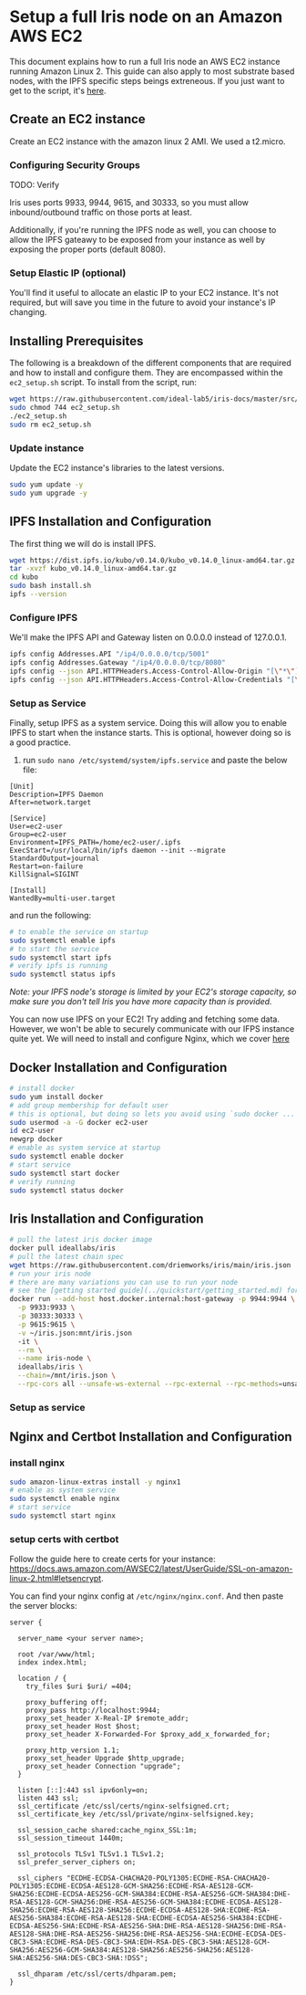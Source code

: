 # Setup a full Iris node on an Amazon AWS EC2

This document explains how to run a full Iris node an AWS EC2 instance running Amazon Linux 2. This guide can also apply to most substrate based nodes, with the IPFS specific steps beings extreneous. If you just want to get to the script, it's [here](../resources/scripts/ec2_setup.sh).

## Create an EC2 instance 
Create an EC2 instance with the amazon linux 2 AMI. We used a t2.micro.

### Configuring Security Groups
TODO: Verify 

Iris uses ports 9933, 9944, 9615, and 30333, so you must allow inbound/outbound traffic on those ports at least.

Additionally, if you're running the IPFS node as well, you can choose to allow the IPFS gateawy to be exposed from your instance as well by exposing the proper ports (default 8080).

### Setup Elastic IP (optional)
You'll find it useful to allocate an elastic IP to your EC2 instance. It's not required, but will save you time in the future to avoid your instance's IP changing. 

## Installing Prerequisites

The following is a breakdown of the different components that are required and how to install and configure them. They are encompassed within the `ec2_setup.sh` script. To install from the script, run:

``` bash
wget https://raw.githubusercontent.com/ideal-lab5/iris-docs/master/src/resources/scripts/ec2_setup.sh
sudo chmod 744 ec2_setup.sh
./ec2_setup.sh
sudo rm ec2_setup.sh
```

### Update instance

Update the EC2 instance's libraries to the latest versions.

``` bash
sudo yum update -y
sudo yum upgrade -y
```

## IPFS Installation and Configuration

The first thing we will do is install IPFS. 

``` bash
wget https://dist.ipfs.io/kubo/v0.14.0/kubo_v0.14.0_linux-amd64.tar.gz
tar -xvzf kubo_v0.14.0_linux-amd64.tar.gz
cd kubo
sudo bash install.sh
ipfs --version
```

### Configure IPFS
We'll make the IPFS API and Gateway listen on 0.0.0.0 instead of 127.0.0.1.

``` bash
ipfs config Addresses.API "/ip4/0.0.0.0/tcp/5001"
ipfs config Addresses.Gateway "/ip4/0.0.0.0/tcp/8080"
ipfs config --json API.HTTPHeaders.Access-Control-Allow-Origin "[\"*\"]"
ipfs config --json API.HTTPHeaders.Access-Control-Allow-Credentials "[\"true\"]"
```

### Setup as Service

Finally, setup IPFS as a system service. Doing this will allow you to enable IPFS to start when the instance starts. This is optional, however doing so is a good practice.

1. run `sudo nano /etc/systemd/system/ipfs.service`
 and paste the below file:
```
[Unit]
Description=IPFS Daemon
After=network.target

[Service]
User=ec2-user
Group=ec2-user
Environment=IPFS_PATH=/home/ec2-user/.ipfs
ExecStart=/usr/local/bin/ipfs daemon --init --migrate
StandardOutput=journal
Restart=on-failure
KillSignal=SIGINT

[Install]
WantedBy=multi-user.target
```

and run the following:

``` bash
# to enable the service on startup
sudo systemctl enable ipfs
# to start the service
sudo systemctl start ipfs
# verify ipfs is running
sudo systemctl status ipfs 
```

*Note: your IPFS node's storage is limited by your EC2's storage capacity, so make sure you don't tell Iris you have more capacity than is provided.*

You can now use IPFS on your EC2! Try adding and fetching some data. However, we won't be able to securely communicate with our IFPS instance quite yet. We will need to install and configure Nginx, which we cover [here](#nginx-installation-and-configuration)

## Docker Installation and Configuration

``` bash
# install docker
sudo yum install docker
# add group membership for default user 
# this is optional, but doing so lets you avoid using `sudo docker ...` later (e.g. in a script)
sudo usermod -a -G docker ec2-user
id ec2-user
newgrp docker
# enable as system service at startup
sudo systemctl enable docker
# start service
sudo systemctl start docker
# verify running
sudo systemctl status docker
```

## Iris Installation and Configuration

``` bash
# pull the latest iris docker image
docker pull ideallabs/iris
# pull the latest chain spec
wget https://raw.githubusercontent.com/driemworks/iris/main/iris.json
# run your iris node
# there are many variations you can use to run your node
# see the [getting started guide](../quickstart/getting_started.md) for details
docker run --add-host host.docker.internal:host-gateway -p 9944:9944 \
  -p 9933:9933 \
  -p 30333:30333 \
  -p 9615:9615 \
  -v ~/iris.json:mnt/iris.json
  -it \
  --rm \
  --name iris-node \
  ideallabs/iris \
  --chain=/mnt/iris.json \
  --rpc-cors all --unsafe-ws-external --rpc-external --rpc-methods=unsafe
```

### Setup as service

## Nginx and Certbot Installation and Configuration

### install nginx
``` bash
sudo amazon-linux-extras install -y nginx1
# enable as system service
sudo systemctl enable nginx
# start service
sudo systemctl start nginx
```

### setup certs with certbot
Follow the guide here to create certs for your instance: https://docs.aws.amazon.com/AWSEC2/latest/UserGuide/SSL-on-amazon-linux-2.html#letsencrypt.

You can find your nginx config at `/etc/nginx/nginx.conf`.
And then paste the server blocks:

``` 
server {

  server_name <your server name>;

  root /var/www/html;
  index index.html;

  location / {
    try_files $uri $uri/ =404;

    proxy_buffering off;
    proxy_pass http://localhost:9944;
    proxy_set_header X-Real-IP $remote_addr;
    proxy_set_header Host $host;
    proxy_set_header X-Forwarded-For $proxy_add_x_forwarded_for;

    proxy_http_version 1.1;
    proxy_set_header Upgrade $http_upgrade;
    proxy_set_header Connection "upgrade";
  }

  listen [::]:443 ssl ipv6only=on;
  listen 443 ssl;
  ssl_certificate /etc/ssl/certs/nginx-selfsigned.crt;
  ssl_certificate_key /etc/ssl/private/nginx-selfsigned.key;

  ssl_session_cache shared:cache_nginx_SSL:1m;
  ssl_session_timeout 1440m;

  ssl_protocols TLSv1 TLSv1.1 TLSv1.2;
  ssl_prefer_server_ciphers on;

  ssl_ciphers "ECDHE-ECDSA-CHACHA20-POLY1305:ECDHE-RSA-CHACHA20-POLY1305:ECDHE-ECDSA-AES128-GCM-SHA256:ECDHE-RSA-AES128-GCM-SHA256:ECDHE-ECDSA-AES256-GCM-SHA384:ECDHE-RSA-AES256-GCM-SHA384:DHE-RSA-AES128-GCM-SHA256:DHE-RSA-AES256-GCM-SHA384:ECDHE-ECDSA-AES128-SHA256:ECDHE-RSA-AES128-SHA256:ECDHE-ECDSA-AES128-SHA:ECDHE-RSA-AES256-SHA384:ECDHE-RSA-AES128-SHA:ECDHE-ECDSA-AES256-SHA384:ECDHE-ECDSA-AES256-SHA:ECDHE-RSA-AES256-SHA:DHE-RSA-AES128-SHA256:DHE-RSA-AES128-SHA:DHE-RSA-AES256-SHA256:DHE-RSA-AES256-SHA:ECDHE-ECDSA-DES-CBC3-SHA:ECDHE-RSA-DES-CBC3-SHA:EDH-RSA-DES-CBC3-SHA:AES128-GCM-SHA256:AES256-GCM-SHA384:AES128-SHA256:AES256-SHA256:AES128-SHA:AES256-SHA:DES-CBC3-SHA:!DSS";

  ssl_dhparam /etc/ssl/certs/dhparam.pem;
}
```